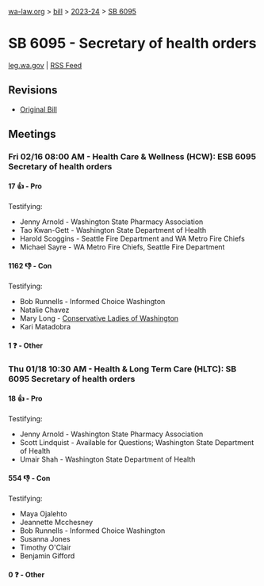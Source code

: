 [wa-law.org](/) > [bill](/bill/) > [2023-24](/bill/2023-24/) > [SB 6095](/bill/2023-24/sb/6095/)

# SB 6095 - Secretary of health orders
[leg.wa.gov](https://app.leg.wa.gov/billsummary?BillNumber=6095&Year=2023&Initiative=false) | [RSS Feed](./rss.xml)

## Revisions
* [Original Bill](1/)

## Meetings
### Fri 02/16 08:00 AM - Health Care & Wellness (HCW): ESB 6095 Secretary of health orders
#### 17 👍 - Pro
Testifying:
* Jenny Arnold - Washington State Pharmacy Association
* Tao Kwan-Gett - Washington State Department of Health
* Harold Scoggins - Seattle Fire Department and WA Metro Fire Chiefs
* Michael Sayre - WA Metro Fire Chiefs, Seattle Fire Department

#### 1162 👎 - Con
Testifying:
* Bob Runnells - Informed Choice Washington
* Natalie Chavez
* Mary Long - [Conservative Ladies of Washington](/org/conservative_ladies_of_washington/)
* Kari Matadobra

#### 1 ❓ - Other

### Thu 01/18 10:30 AM - Health & Long Term Care (HLTC): SB 6095 Secretary of health orders
#### 18 👍 - Pro
Testifying:
* Jenny Arnold - Washington State Pharmacy Association
* Scott Lindquist - Available for Questions; Washington State Department of Health
* Umair Shah - Washington State Department of Health

#### 554 👎 - Con
Testifying:
* Maya Ojalehto
* Jeannette Mcchesney
* Bob Runnells - Informed Choice Washington
* Susanna Jones
* Timothy O'Clair
* Benjamin Gifford

#### 0 ❓ - Other
